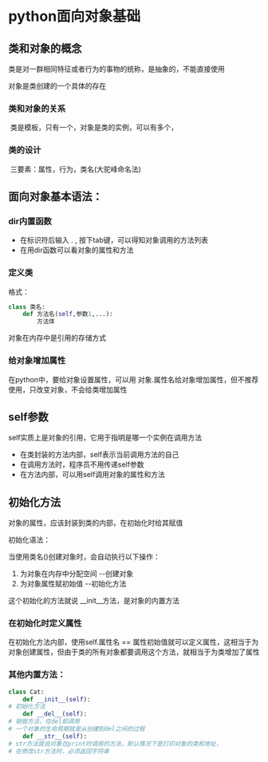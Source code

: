 # python面向对象基础

## 类和对象的概念

类是对一群相同特征或者行为的事物的统称，是抽象的，不能直接使用

对象是类创建的一个具体的存在

### 类和对象的关系

​	类是模板，只有一个，对象是类的实例，可以有多个，

### 类的设计

​	三要素：属性，行为，类名(大驼峰命名法)

## 面向对象基本语法：

### dir内置函数

* 在标识符后输入 . 	, 按下tab键，可以得知对象调用的方法列表
* 在用dir函数可以看对象的属性和方法

### 定义类

格式：	

```python
class 类名:
    def 方法名(self,参数1,...):
        方法体
```

对象在内存中是引用的存储方式

### 给对象增加属性

在python中，要给对象设置属性，可以用 对象.属性名给对象增加属性，但不推荐使用，只改变对象，不会给类增加属性

## self参数

self实质上是对象的引用，它用于指明是哪一个实例在调用方法

* 在类封装的方法内部，self表示当前调用方法的自己
* 在调用方法时，程序员不用传递self参数
* 在方法内部，可以用self调用对象的属性和方法

## 初始化方法

对象的属性，应该封装到类的内部，在初始化时给其赋值

初始化语法：

当使用类名()创建对象时，会自动执行以下操作：

1. 为对象在内存中分配空间 --创建对象
2. 为对象属性赋初始值  --初始化方法

这个初始化的方法就说 __init__方法，是对象的内置方法

### 在初始化时定义属性

在初始化方法内部，使用self.属性名 == 属性初始值就可以定义属性，这相当于为对象创建属性，但由于类的所有对象都要调用这个方法，就相当于为类增加了属性

### 其他内置方法：

```python
class Cat:
    def __init__(self):
# 初始化方法
	def __del__(self):
# 销毁方法，在del前调用
# 一个对象的生命周期就是从创建到del之间的过程
	def __str__(self):
# str方法就说对象在print时调用的方法，默认情况下是打印对象的类和地址，
# 在修改str方法时，必须返回字符串
```

